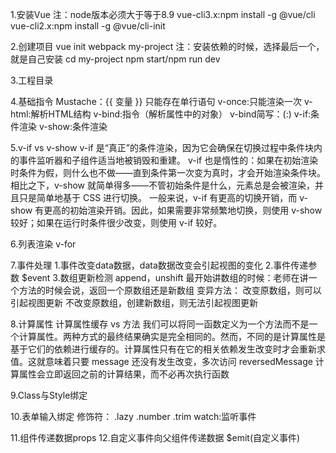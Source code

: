 1.安装Vue
  注：node版本必须大于等于8.9
  vue-cli3.x:npm install -g @vue/cli
  vue-cli2.x:npm install -g @vue/cli-init

2.创建项目
  vue init webpack my-project
  注：安装依赖的时候，选择最后一个，就是自己安装
  cd my-project
  npm start/npm run dev

3.工程目录

4.基础指令
  Mustache：{{ 变量 }}  只能存在单行语句
  v-once:只能渲染一次
  v-html:解析HTML结构
  v-bind:指令（解析属性中的对象）
  v-bind简写：(:)
  v-if:条件渲染
  v-show:条件渲染

5.v-if vs v-show
  v-if 是“真正”的条件渲染，因为它会确保在切换过程中条件块内的事件监听器和子组件适当地被销毁和重建。
  v-if 也是惰性的：如果在初始渲染时条件为假，则什么也不做——直到条件第一次变为真时，才会开始渲染条件块。
  相比之下，v-show 就简单得多——不管初始条件是什么，元素总是会被渲染，并且只是简单地基于 CSS 进行切换。
  一般来说，v-if 有更高的切换开销，而 v-show 有更高的初始渲染开销。因此，如果需要非常频繁地切换，则使用 v-show 较好；如果在运行时条件很少改变，则使用 v-if 较好。

6.列表渲染
  v-for

7.事件处理
  1.事件改变data数据，data数据改变会引起视图的变化
  2.事件传递参数
    $event
  3.数组更新检测
    append，unshift
    最开始讲数组的时候：老师在讲一个方法的时候会说，返回一个原数组还是新数组
    变异方法：
      改变原数组，则可以引起视图更新
      不改变原数组，创建新数组，则无法引起视图更新

8.计算属性
  计算属性缓存 vs 方法
    我们可以将同一函数定义为一个方法而不是一个计算属性。两种方式的最终结果确实是完全相同的。然而，不同的是计算属性是基于它们的依赖进行缓存的。计算属性只有在它的相关依赖发生改变时才会重新求值。这就意味着只要 message 还没有发生改变，多次访问 reversedMessage 计算属性会立即返回之前的计算结果，而不必再次执行函数

9.Class与Style绑定

10.表单输入绑定
  修饰符：
    .lazy
    .number
    .trim
  watch:监听事件

11.组件传递数据props
12.自定义事件向父组件传递数据
  $emit(自定义事件)
